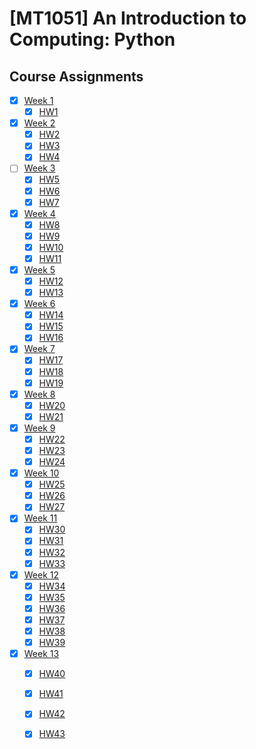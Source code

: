 # [MT1051] An Introduction to Computing: Python

## Course Assignments

- [x] [Week 1](./week01/)
  - [x] [HW1](./week01/HW01_109601003.py)
- [x] [Week 2](./week02/)
  - [x] [HW2](./week02/HW02/HW02_109601003.py)
  - [x] [HW3](./week02/HW03/HW03_109601003.py)
  - [x] [HW4](./week02/HW04/HW04_109601003.py)
- [ ] [Week 3](./week03/)
  - [x] [HW5](./week03/HW05/HW05_109601003.py)
  - [x] [HW6](./week03/HW06/HW06_109601003.py)
  - [x] [HW7](./week03/HW07/HW07_109601003.py)
- [x] [Week 4](./week04/)
  - [x] [HW8](./week04/HW08/HW08_109601003.py)
  - [x] [HW9](./week04/HW09/HW09_109601003.py)
  - [x] [HW10](./week04/HW10/HW10_109601003.py)
  - [x] [HW11](./week04/HW11/HW11_109601003.py)
- [x] [Week 5](./week05/)
  - [x] [HW12](./week05/HW12/HW12_109601003.py)
  - [x] [HW13](./week05/HW13/HW13_109601003.py)
- [x] [Week 6](./week06/)
  - [x] [HW14](./week06/HW14/HW14_109601003.py)
  - [x] [HW15](./week06/HW15/HW15_109601003.py)
  - [x] [HW16](./week06/HW16/HW16_109601003.py)
- [x] [Week 7](./week07/)
  - [x] [HW17](./week07/HW17/HW17_109601003.py)
  - [x] [HW18](./week07/HW18/HW18_109601003.py)
  - [x] [HW19](./week07/HW19/HW19_109601003.py)
- [x] [Week 8](./week08/)
  - [x] [HW20](./week08/HW20/HW20_109601003.py)
  - [x] [HW21](./week08/HW21/HW21_109601003.py)
- [x] [Week 9](./week09/)
  - [x] [HW22](./week09/HW22/HW22_109601003.py)
  - [x] [HW23](./week09/HW23/HW23_109601003.py)
  - [x] [HW24](./week09/HW24/HW24_109601003.py)
- [x] [Week 10](./week10/)
  - [x] [HW25](./week10/HW25/HW25_109601003.py)
  - [x] [HW26](./week10/HW26/HW26_109601003.py)
  - [x] [HW27](./week10/HW27/HW27_109601003.py)
- [x] [Week 11](./week11/)
  - [x] [HW30](./week11/HW30/HW30_109601003.py)
  - [x] [HW31](./week11/HW31/HW31_109601003.py)
  - [x] [HW32](./week11/HW32/HW32_109601003.py)
  - [x] [HW33](./week11/HW33/HW33_109601003.py)
- [x] [Week 12](./week12/)
  - [x] [HW34](./week12/HW34/HW34_109601003.py)
  - [x] [HW35](./week12/HW35/HW35_109601003.py)
  - [x] [HW36](./week12/HW36/HW36_109601003.py)
  - [x] [HW37](./week12/HW37/HW37_109601003.py)
  - [x] [HW38](./week12/HW38/HW38_109601003.py)
  - [x] [HW39](./week12/HW39/HW39_109601003.py)
- [x] [Week 13](./week13/)
  - [x] [HW40](./week13/HW40/HW40_109601003.py)
  - [x] [HW41](./week13/HW41/HW41_109601003.py)
  - [x] [HW42](./week13/HW42/HW42_109601003.py)
  - [x] [HW43](./week13/HW43/HW43_109601003.py)

